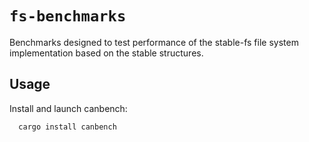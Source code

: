 # `fs-benchmarks`

Benchmarks designed to test performance of the stable-fs file system implementation based on the stable structures.

## Usage

Install and launch canbench:
```bash
  cargo install canbench
```

